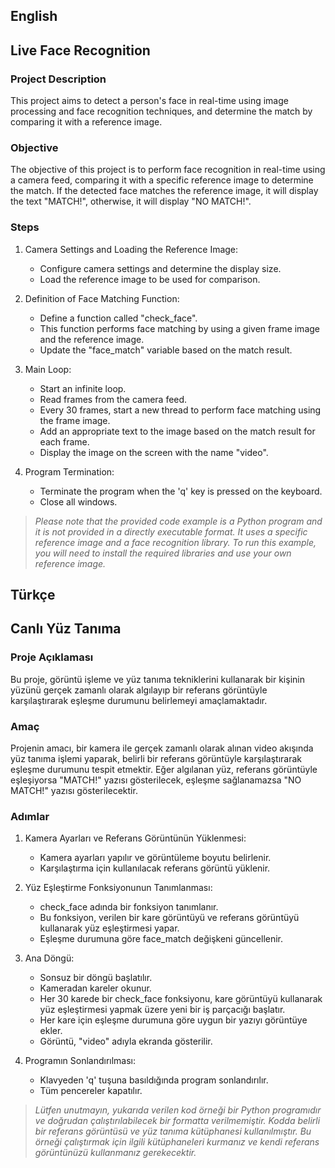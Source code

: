 ## English
## Live Face Recognition

### Project Description
This project aims to detect a person's face in real-time using image processing and face recognition techniques, and determine the match by comparing it with a reference image.

### Objective
The objective of this project is to perform face recognition in real-time using a camera feed, comparing it with a specific reference image to determine the match. If the detected face matches the reference image, it will display the text "MATCH!", otherwise, it will display "NO MATCH!".

### Steps

1. Camera Settings and Loading the Reference Image:
	- Configure camera settings and determine the display size.
	- Load the reference image to be used for comparison.

2. Definition of Face Matching Function:
	- Define a function called "check_face".
	-  This function performs face matching by using a given frame image and the reference image.
	-  Update the "face_match" variable based on the match result.

3. Main Loop:
	- Start an infinite loop.
	- Read frames from the camera feed.
	- Every 30 frames, start a new thread to perform face matching using the frame image.
	- Add an appropriate text to the image based on the match result for each frame.
	- Display the image on the screen with the name "video".

4. Program Termination:
	- Terminate the program when the 'q' key is pressed on the keyboard.
	- Close all windows.


> *Please note that the provided code example is a Python program and it is not provided in a directly executable format. It uses a specific reference image and a face recognition library. To run this example, you will need to install the required libraries and use your own reference image.*

## Türkçe
## Canlı Yüz Tanıma

### Proje Açıklaması
Bu proje, görüntü işleme ve yüz tanıma tekniklerini kullanarak bir kişinin yüzünü gerçek zamanlı olarak algılayıp bir referans görüntüyle karşılaştırarak eşleşme durumunu belirlemeyi amaçlamaktadır.

### Amaç
Projenin amacı, bir kamera ile gerçek zamanlı olarak alınan video akışında yüz tanıma işlemi yaparak, belirli bir referans görüntüyle karşılaştırarak eşleşme durumunu tespit etmektir. Eğer algılanan yüz, referans görüntüyle eşleşiyorsa "MATCH!" yazısı gösterilecek, eşleşme sağlanamazsa "NO MATCH!" yazısı gösterilecektir.

### Adımlar
1. Kamera Ayarları ve Referans Görüntünün Yüklenmesi:
	- Kamera ayarları yapılır ve görüntüleme boyutu belirlenir.
	- Karşılaştırma için kullanılacak referans görüntü yüklenir.

2. Yüz Eşleştirme Fonksiyonunun Tanımlanması:
	- check_face adında bir fonksiyon tanımlanır.
	- Bu fonksiyon, verilen bir kare görüntüyü ve referans görüntüyü kullanarak yüz eşleştirmesi yapar.
	- Eşleşme durumuna göre face_match değişkeni güncellenir.

3. Ana Döngü:
	- Sonsuz bir döngü başlatılır.
	- Kameradan kareler okunur.
	- Her 30 karede bir check_face fonksiyonu, kare görüntüyü kullanarak yüz eşleştirmesi yapmak üzere yeni bir iş parçacığı başlatır.
	- Her kare için eşleşme durumuna göre uygun bir yazıyı görüntüye ekler.
	- Görüntü, "video" adıyla ekranda gösterilir.

4. Programın Sonlandırılması:
	- Klavyeden 'q' tuşuna basıldığında program sonlandırılır.
	- Tüm pencereler kapatılır.


> *Lütfen unutmayın, yukarıda verilen kod örneği bir Python programıdır ve doğrudan çalıştırılabilecek bir formatta verilmemiştir. Kodda belirli bir referans görüntüsü ve yüz tanıma kütüphanesi kullanılmıştır. Bu örneği çalıştırmak için ilgili kütüphaneleri kurmanız ve kendi referans görüntünüzü kullanmanız gerekecektir.*
